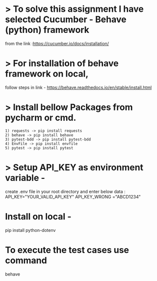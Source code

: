 # > To solve this assignment I have selected Cucumber - Behave (python) framework
from the link :https://cucumber.io/docs/installation/

# > For installation of behave framework on local,
follow steps in link - https://behave.readthedocs.io/en/stable/install.html

# > Install bellow Packages from pycharm or cmd.
	1) requests -> pip install requests
	2) behave -> pip install behave
	3) pytest-bdd -> pip install pytest-bdd
	4) EnvFile -> pip install envfile 
	5) pytest -> pip install pytest

# > Setup API_KEY as environment variable -
create .env file in your root directory and enter below data :
	API_KEY="YOUR_VALID_API_KEY"
	API_KEY_WRONG ="ABCD1234"


#  Install on local -
 pip install python-dotenv

#  To execute the test cases use command
 behave 
